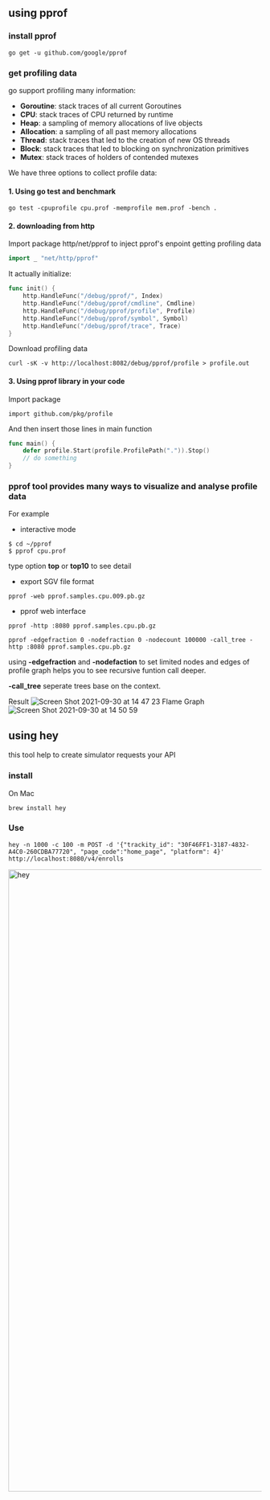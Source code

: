 ## using pprof
### install pprof
```console
go get -u github.com/google/pprof
```
### get profiling data
go support profiling many information:
+ **Goroutine**: stack traces of all current Goroutines
+ **CPU**: stack traces of CPU returned by runtime
+ **Heap**: a sampling of memory allocations of live objects
+ **Allocation**: a sampling of all past memory allocations
+ **Thread**: stack traces that led to the creation of new OS threads
+ **Block**: stack traces that led to blocking on synchronization primitives
+ **Mutex**: stack traces of holders of contended mutexes

We have three options to collect profile data:

#### 1. Using go test and benchmark
```console
go test -cpuprofile cpu.prof -memprofile mem.prof -bench .
```
#### 2. downloading from http

Import package http/net/pprof to inject pprof's enpoint getting profiling data
```go
import _ "net/http/pprof"
```
It actually initialize:
```go
func init() {
	http.HandleFunc("/debug/pprof/", Index)
	http.HandleFunc("/debug/pprof/cmdline", Cmdline)
	http.HandleFunc("/debug/pprof/profile", Profile)
	http.HandleFunc("/debug/pprof/symbol", Symbol)
	http.HandleFunc("/debug/pprof/trace", Trace)
}
```
Download profiling data
```console
curl -sK -v http://localhost:8082/debug/pprof/profile > profile.out
```

#### 3. Using pprof library in your code

Import package
```console
import github.com/pkg/profile
```
And then insert those lines in main function
```go
func main() {
	defer profile.Start(profile.ProfilePath(".")).Stop()
	// do something
}
```
### pprof tool provides many ways to visualize and analyse profile data
For example
+ interactive mode
```console
$ cd ~/pprof
$ pprof cpu.prof
```
type option **top** or **top10** to see detail
+ export SGV file format
```console
pprof -web pprof.samples.cpu.009.pb.gz
```
+ pprof web interface
```console
pprof -http :8080 pprof.samples.cpu.pb.gz
```
```console
pprof -edgefraction 0 -nodefraction 0 -nodecount 100000 -call_tree -http :8080 pprof.samples.cpu.pb.gz
```
using **-edgefraction** and **-nodefaction** to set limited nodes and edges of profile graph helps you to see recursive funtion call deeper.

**-call_tree** seperate trees base on the context.

Result
![Screen Shot 2021-09-30 at 14 47 23](https://user-images.githubusercontent.com/75965764/135410120-4530255a-c3c3-4e0f-9905-1544fc563fb8.png)
Flame Graph
![Screen Shot 2021-09-30 at 14 50 59](https://user-images.githubusercontent.com/75965764/135410609-3dd08b02-4b6a-43b6-96f9-241573a35934.png)

## using hey
this tool help to create simulator requests your API
### install
On Mac
```console
brew install hey
```
### Use
```console
hey -n 1000 -c 100 -m POST -d '{"trackity_id": "30F46FF1-3187-4832-A4C0-260CDBA77720", "page_code":"home_page", "platform": 4}' http://localhost:8080/v4/enrolls
```
<img width="1239" alt="hey" src="https://user-images.githubusercontent.com/75965764/135412244-1478da08-6a10-4631-83fc-e4498ca467f8.png">
